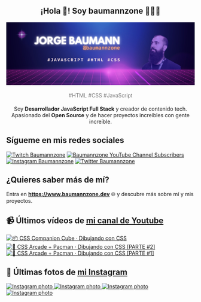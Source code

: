 <p align="center">
   <h2 align="center">¡Hola 👋! Soy baumannzone 👨🏻‍💻</h2>
   <img align="center" src="img/header.png" />
   <h4 align="center" style="font-weight: 300; color: #555;">#HTML #CSS #JavaScript</h4>
</p>

<p align="center" style="margin-bottom: 20px">Soy <strong>Desarrollador JavaScript Full Stack</strong> y creador de contenido tech.
<br/>
Apasionado del <strong>Open Source</strong> y de hacer proyectos increíbles con gente increíble.
</p>

## Sígueme en mis redes sociales

[![Twitch Baumannzone](https://img.shields.io/twitch/status/baumannzone?style=social)](https://twitch.tv/baumannzone)
[![Baumannzone YouTube Channel Subscribers](https://img.shields.io/youtube/channel/subscribers/UCTTj5ztXnGeDRPFVsBp7VMA?style=social)](https://youtube.com/rambitojs)
[![Instagram Baumannzone](https://img.shields.io/badge/Baumannzone--_.svg?label=Instagram&style=social&logo=instagram)](https://instagram.com/baumannzone)
[![Twitter Baumannzone](https://img.shields.io/twitter/follow/Baumannzone?label=Twitter&style=social)](https://twitter.com/baumannzone)

## ¿Quieres saber más de mí?

Entra en **https://www.baumannzone.dev** 🌐 y descubre más sobre mí y mis proyectos.

## 📹 Últimos vídeos de [mi canal de Youtube](https://youtube.com/rambitojs?sub_confirmation=1)


<a href='https://youtu.be/W6xwoSJahA0' target='_blank'>
  <img width='30%' src='https://img.youtube.com/vi/W6xwoSJahA0/mqdefault.jpg' alt='📦 CSS Companion Cube · Dibujando con CSS' />
</a>
<a href='https://youtu.be/9C3NXVXewH8' target='_blank'>
  <img width='30%' src='https://img.youtube.com/vi/9C3NXVXewH8/mqdefault.jpg' alt='👾 CSS Arcade + Pacman · Dibujando con CSS [PARTE #2]' />
</a>
<a href='https://youtu.be/2ahqLdgkSxA' target='_blank'>
  <img width='30%' src='https://img.youtube.com/vi/2ahqLdgkSxA/mqdefault.jpg' alt='👾 CSS Arcade + Pacman · Dibujando con CSS [PARTE #1]' />
</a>

## 📸 Últimas fotos de [mi Instagram](https://instagram.com/baumannzone)


<a href='https://instagram.com/p/C8OWHQKN6Be' target='_blank'>
  <img width='20%' src='https://instagram.fdub6-1.fna.fbcdn.net/v/t51.29350-15/446556018_261828867020574_4584631711778854694_n.jpg?stp=dst-jpg_e35_s1080x1080&_nc_ht=instagram.fdub6-1.fna.fbcdn.net&_nc_cat=106&_nc_ohc=gnPpx9dXw7kQ7kNvgFny4Xp&edm=APU89FABAAAA&ccb=7-5&ig_cache_key=MzM5MDc0NDgyNDg2NzQzMDQ5NA%3D%3D.2-ccb7-5&oh=00_AYDaE0dy_9glQ7zMyEnokD1Tdkz1z498sBsy-9rtHRUXjg&oe=6675ED11&_nc_sid=bc0c2c' alt='Instagram photo' />
</a>
<a href='https://instagram.com/p/C8Jm1zxAE2Y' target='_blank'>
  <img width='20%' src='https://instagram.fdub6-1.fna.fbcdn.net/v/t51.29350-15/448226777_2789403331235474_6063484902521459066_n.jpg?stp=dst-jpg_e35_s1080x1080&_nc_ht=instagram.fdub6-1.fna.fbcdn.net&_nc_cat=102&_nc_ohc=_HlymOlhVYQQ7kNvgE4A3cu&edm=APU89FABAAAA&ccb=7-5&ig_cache_key=MzM4OTQxMTAxODA1NTYzNDMyOA%3D%3D.2-ccb7-5&oh=00_AYDTSujoQctGmDCqBNUBdu-geacLl8diA2iNrqkjncWQtw&oe=6675F622&_nc_sid=bc0c2c' alt='Instagram photo' />
</a>
<a href='https://instagram.com/p/C8FjKJatk5a' target='_blank'>
  <img width='20%' src='https://instagram.fdub6-1.fna.fbcdn.net/v/t51.29350-15/448126266_1884612898667706_1152940952515411981_n.jpg?stp=dst-jpg_e35_s1080x1080&_nc_ht=instagram.fdub6-1.fna.fbcdn.net&_nc_cat=106&_nc_ohc=abge-4E90L0Q7kNvgGQsJeO&edm=APU89FABAAAA&ccb=7-5&ig_cache_key=MzM4ODI2ODkyMzYwMDY1MzkxNA%3D%3D.2-ccb7-5&oh=00_AYB-bRadE2epZkU6NaJBeaMVUwjddCr_6TBOawI7VboRbA&oe=6675FB78&_nc_sid=bc0c2c' alt='Instagram photo' />
</a>
<a href='https://instagram.com/p/C8CulpfNwP_' target='_blank'>
  <img width='20%' src='https://instagram.fdub6-1.fna.fbcdn.net/v/t51.29350-15/447981750_1006418047526590_3015712749077457999_n.jpg?stp=dst-jpg_e35_s1080x1080&_nc_ht=instagram.fdub6-1.fna.fbcdn.net&_nc_cat=110&_nc_ohc=H_SxVpN00yIQ7kNvgF3NvzR&edm=APU89FABAAAA&ccb=7-5&ig_cache_key=MzM4NzQ3NDc2NzA0MzI5ODMwMw%3D%3D.2-ccb7-5&oh=00_AYB-JCNG6Vu2D4zwesNC-Uq8ICgCzIQNpE5D1Oxv6jcFuQ&oe=6675E6AF&_nc_sid=bc0c2c' alt='Instagram photo' />
</a>
